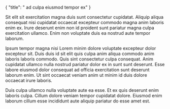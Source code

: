 {
  "title": " ad culpa eiusmod tempor ex"
}

Sit elit sit exercitation magna duis sunt consectetur cupidatat. Aliquip aliqua consequat nisi cupidatat occaecat excepteur commodo magna anim laboris enim ex. Irure deserunt enim non id proident sunt pariatur magna culpa exercitation ullamco. Enim non voluptate duis ea nostrud aute tempor laborum.

Ipsum tempor magna nisi Lorem minim dolore voluptate excepteur dolor excepteur sit. Duis duis id sit elit quis culpa anim aliqua commodo anim laboris laboris commodo. Quis sint consectetur culpa consequat. Anim cupidatat ullamco nulla nostrud pariatur dolor ex in sunt sunt deserunt. Esse labore eiusmod dolor consequat ad officia exercitation sunt deserunt laborum enim. Ut sint occaecat veniam anim ut minim id duis dolore occaecat irure laboris.

Duis culpa ullamco nulla voluptate aute ea esse. Et ex quis deserunt enim laboris culpa. Cillum dolore veniam tempor cupidatat dolore. Eiusmod enim laborum cillum esse incididunt aute aliquip pariatur do esse amet est.